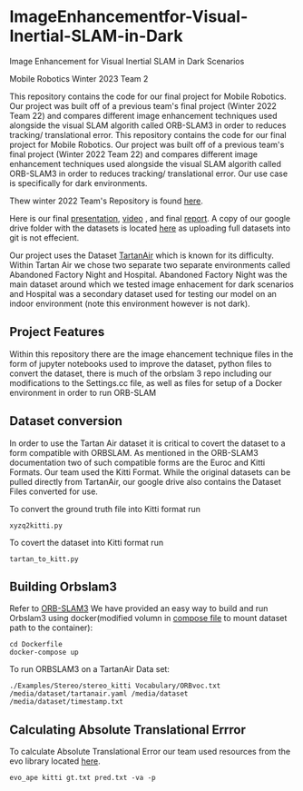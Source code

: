 # ImageEnhancementfor-Visual-Inertial-SLAM-in-Dark

Image Enhancement for Visual Inertial SLAM in Dark Scenarios

Mobile Robotics Winter 2023 Team 2

This repository contains the code for our final project for Mobile Robotics. Our project was built off of a previous team's final project (Winter 2022 Team 22) and compares different image enhancement techniques used alongside the visual SLAM algorith called ORB-SLAM3 in order to reduces tracking/ translational error. 
This repository contains the code for our final project for Mobile Robotics. Our project was built off of a previous team's final project (Winter 2022 Team 22) and compares different image enhancement techniques used alongside the visual SLAM algorith called ORB-SLAM3 in order to reduces tracking/ translational error. Our use case is specifically for dark environments. 

Thew winter 2022 Team's Repository is found [here](https://github.com/Maithilishetty/Mobile_Robotics_Team22). 

Here is our final [presentation](https://docs.google.com/presentation/d/1JiwIiU2ep6RfWaUEhsucTmFSWXvVtnpb/edit#slide=id.p1), [video]() , and final [report](https://drive.google.com/drive/u/0/folders/1EeNf3pVsSfgrlBif_ObC9zKsfOXbuV2S). A copy of our google drive folder with the datasets is located [here](https://drive.google.com/drive/u/0/folders/1EeNf3pVsSfgrlBif_ObC9zKsfOXbuV2S) as uploading full datasets into git is not effecient.  

Our project uses the Dataset [TartanAir](https://theairlab.org/tartanair-dataset/) which is known for its difficulty. Within Tartan Air we chose two separate two separate environments called Abandoned Factory Night and Hospital. Abandoned Factory Night was the main dataset around which we tested image enhacement for dark scenarios and Hospital was a secondary dataset used for testing our model on an indoor environment (note this environment however is not dark). 

## Project Features 
Within this repository there are the image ehancement technique files in the form of jupyter notebooks used to improve the dataset, python files to convert the dataset, there is much of the orbslam 3 repo including our modifications to the Settings.cc file, as well as files for setup of a Docker environment in order to run ORB-SLAM  

## Dataset conversion
In order to use the Tartan Air dataset it is critical to covert the dataset to a form compatible with ORBSLAM. As mentioned in the ORB-SLAM3 documentation two of such compatible forms are the Euroc and Kitti Formats. Our team used the Kitti Format. While the original datasets can be pulled directly from TartanAir, our google drive also contains the Dataset Files converted for use. 

To convert the ground truth file into Kitti format run
```
xyzq2kitti.py
```

To covert the dataset into Kitti format run 
```
tartan_to_kitt.py
```

## Building Orbslam3
Refer to [ORB-SLAM3](https://github.com/UZ-SLAMLab/ORB_SLAM3)
We have provided an easy way to build and run Orbslam3 using docker(modified volumn in [compose file](https://github.com/p123hx/ImageEnhancementfor-Visual-Inertial-SLAM-in-Dark/blob/main/Docker/docker-compose.yaml) to mount dataset path to the container):
```
cd Dockerfile
docker-compose up
```
To run ORBSLAM3 on a TartanAir Data set: 
```
./Examples/Stereo/stereo_kitti Vocabulary/ORBvoc.txt /media/dataset/tartanair.yaml /media/dataset /media/dataset/timestamp.txt
```
## Calculating Absolute Translational Errror 
To calculate Absolute Translational Error our team used resources from the evo library located [here](https://github.com/MichaelGrupp/evo). 
```
evo_ape kitti gt.txt pred.txt -va -p
```

